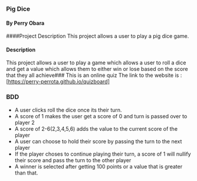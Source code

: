 ### Pig Dice
#### By Perry Obara
####Project Description
  This project allows a user to play a pig dice game.
#### Description
This project allows a user to play a game which allows a user to roll a dice and get a value which allows them to either win or lose based on the score that they all achieve### This is an online quiz
 The link to the website is : [https://perry-perrota.github.io/quizboard]
### BDD
* A user clicks roll the dice once its their turn.
* A score of 1 makes the user get a score of 0 and turn is passed over to player 2
* A score of 2-6(2,3,4,5,6) adds the value to the current score of the player
* A user can choose to hold their score by passing the turn to the next player
* If the player choses to continue playing their turn, a score of 1 will nullify their score and pass the turn to the other player
* A winner is selected after getting 100 points or a value that is greater than that.

####
####
